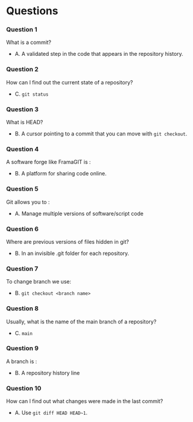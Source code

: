 # Questions

### Question 1

What is a commit?

- A. A validated step in the code that appears in the repository history.


### Question 2

How can I find out the current state of a repository?

- C. `git status`


### Question 3

What is HEAD?

- B. A cursor pointing to a commit that you can move with `git checkout`.

### Question 4

A software forge like FramaGIT is :

- B. A platform for sharing code online.

### Question 5

Git allows you to :

- A. Manage multiple versions of software/script code

### Question 6

Where are previous versions of files hidden in git?

- B. In an invisible .git folder for each repository.

### Question 7

To change branch we use:

- B. `git checkout <branch name>`

### Question 8

Usually, what is the name of the main branch of a repository?

- C. `main`

### Question 9

A branch is :

- B. A repository history line

### Question 10

How can I find out what changes were made in the last commit?

- A. Use `git diff HEAD HEAD~1`.
